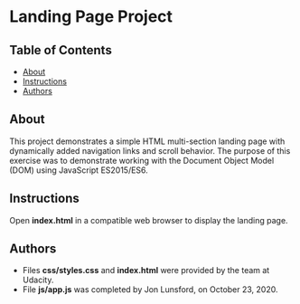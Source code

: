 # Landing Page Project

## Table of Contents

* [About](#about)
* [Instructions](#instructions)
* [Authors](#author)

## About

This project demonstrates a simple HTML multi-section landing page with dynamically added navigation links and scroll behavior. The purpose of this exercise was to demonstrate working with the Document Object Model (DOM) using JavaScript ES2015/ES6.


## Instructions

Open **index.html** in a compatible web browser to display the landing page.

## Authors

* Files **css/styles.css** and **index.html** were provided by the team at Udacity.
* File **js/app.js** was completed by Jon Lunsford, on October 23, 2020.